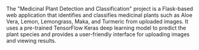 
The "Medicinal Plant Detection and Classification" project is a Flask-based web application that identifies and classifies medicinal plants such as Aloe Vera, Lemon, Lemongrass, Maka, and Turmeric from uploaded images. It uses a pre-trained TensorFlow Keras deep learning model to predict the plant species and provides a user-friendly interface for uploading images and viewing results.

